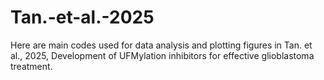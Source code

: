# Tan.-et-al.-2025

Here are main codes used for data analysis and plotting figures in Tan. et al., 2025, Development of UFMylation inhibitors for effective glioblastoma treatment. 

